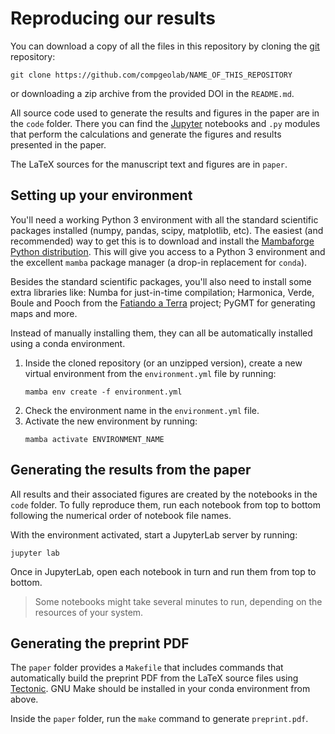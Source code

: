# Reproducing our results

You can download a copy of all the files in this repository by cloning the
[git](https://git-scm.com/) repository:

```
git clone https://github.com/compgeolab/NAME_OF_THIS_REPOSITORY
```

or downloading a zip archive from the provided DOI in the `README.md`.

All source code used to generate the results and figures in the paper are in
the `code` folder. There you can find the [Jupyter](https://jupyter.org/)
notebooks and `.py` modules that perform the calculations and generate the
figures and results presented in the paper.

The LaTeX sources for the manuscript text and figures are in `paper`.

## Setting up your environment

You'll need a working Python 3 environment with all the standard
scientific packages installed (numpy, pandas, scipy, matplotlib, etc).
The easiest (and recommended) way to get this is to download and install the
[Mambaforge Python distribution](https://github.com/conda-forge/miniforge#mambaforge).
This will give you access to a Python 3 environment and the excellent `mamba`
package manager (a drop-in replacement for `conda`).

Besides the standard scientific packages, you'll also need to install some
extra libraries like: Numba for just-in-time compilation; Harmonica, Verde,
Boule and Pooch from the [Fatiando a Terra](https://www.fatiando.org) project;
PyGMT for generating maps and more.

Instead of manually installing them, they can all be automatically installed
using a conda environment.

1. Inside the cloned repository (or an unzipped version), create a new virtual
   environment from the `environment.yml` file by running:
   ```
   mamba env create -f environment.yml
   ```
1. Check the environment name in the `environment.yml` file.
1. Activate the new environment by running:
   ```
   mamba activate ENVIRONMENT_NAME
   ```

## Generating the results from the paper

All results and their associated figures are created by the notebooks in the
`code` folder. To fully reproduce them, run each notebook from top to bottom
following the numerical order of notebook file names.

With the environment activated, start a JupyterLab server by running:

```
jupyter lab
```

Once in JupyterLab, open each notebook in turn and run them from top to bottom.

> Some notebooks might take several minutes to run, depending on the resources
> of your system.

## Generating the preprint PDF

The `paper` folder provides a `Makefile` that includes commands that
automatically build the preprint PDF from the LaTeX source files using
[Tectonic](https://tectonic-typesetting.github.io/). GNU Make should be
installed in your conda environment from above.

Inside the `paper` folder, run the `make` command to generate `preprint.pdf`.
